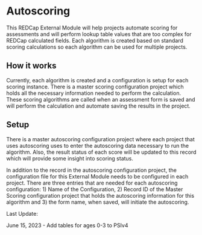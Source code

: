 # Autoscoring
This REDCap External Module will help projects automate scoring for assessments and will perform lookup table
values that are too complex for REDCap calculated fields. Each algorithm is created based on standard scoring
calculations so each algorithm can be used for multiple projects.

## How it works
Currently, each algorithm is created and a configuration is setup for each scoring instance. There is a master
scoring configuration project which holds all the necessary information needed to perform the calculation.
These scoring algorithms are called when an assessment form is saved and will perform the calculation and
automate saving the results in the project.

## Setup
There is a master autoscoring configuration project where each project that uses autoscoring uses to enter
the autoscoring data necessary to run the algorithm.  Also, the result status of each score will be updated
to this record which will provide some insight into scoring status.

In addition to the record in the autoscoring configuration project, the configuration file for this External
Module needs to be configured in each project.  There are three entries that are needed for each autoscoring configuration: 1)
Name of the Configuration, 2) Record ID of the Master Scoring configuration project that holds the autoscoring
 information for this algorithm and 3) the form name, when saved, will initiate the autoscoring.


Last Update:

June 15, 2023 - Add tables for ages 0-3 to PSIv4
